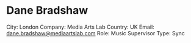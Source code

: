 # Dane Bradshaw

City: London
Company: Media Arts Lab
Country: UK
Email: dane.bradshaw@mediaartslab.com
Role: Music Supervisor
Type: Sync